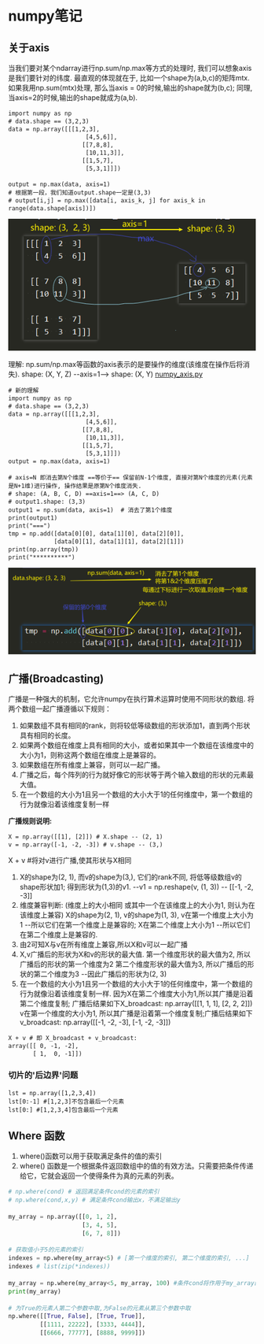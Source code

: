 # numpy笔记

## 关于axis
当我们要对某个ndarray进行np.sum/np.max等方式的处理时, 我们可以想象axis是我们要针对的纬度.
最直观的体现就在于, 比如一个shape为(a,b,c)的矩阵mtx. 
如果我用np.sum(mtx)处理, 那么当axis = 0的时候,输出的shape就为(b,c); 同理,当axis=2的时候,输出的shape就成为(a,b).

```
import numpy as np
# data.shape == (3,2,3)
data = np.array([[[1,2,3],
				      [4,5,6]],
				     [[7,8,8],
				      [10,11,3]],
				     [[1,5,7],
				      [5,3,1]]])

output = np.max(data, axis=1)
# 根据第一段，我们知道output.shape一定是(3,3)
# output[i,j] = np.max([data[i, axis_k, j] for axis_k in range(data.shape[axis])])
```
![](images_attachments/2533752220967.png)

理解: np.sum/np.max等函数的axis表示的是要操作的维度(该维度在操作后将消失).
shape: (X, Y, Z) --axis=1--> shape: (X, Y)
[numpy_axis.py](images_attachments/1415237249393/numpy_axis.py)

```
# 新的理解
import numpy as np
# data.shape == (3,2,3)
data = np.array([[[1,2,3],
				      [4,5,6]],
				     [[7,8,8],
				      [10,11,3]],
				     [[1,5,7],
				      [5,3,1]]])
output = np.max(data, axis=1)

# axis=N 即消去第N个维度 ==等价于== 保留前N-1个维度, 直接对第N个维度的元素(元素是N+1维)进行操作, 操作结果是原第N个维度消失.
# shape: (A, B, C, D) ==axis=1==> (A, C, D)
# output1.shape: (3,3)
output1 = np.sum(data, axis=1)  # 消去了第1个维度
print(output1)
print("===")
tmp = np.add([data[0][0], data[1][0], data[2][0]],
             [data[0][1], data[1][1], data[2][1]])
print(np.array(tmp))
print("**********")
```
![](images_attachments/2438304007261.png)

## 广播(Broadcasting)
广播是一种强大的机制，它允许numpy在执行算术运算时使用不同形状的数组.
将两个数组一起广播遵循以下规则：
1. 如果数组不具有相同的rank，则将较低等级数组的形状添加1，直到两个形状具有相同的长度。
2. 如果两个数组在维度上具有相同的大小，或者如果其中一个数组在该维度中的大小为1，则称这两个数组在维度上是兼容的。
3. 如果数组在所有维度上兼容，则可以一起广播。
4. 广播之后，每个阵列的行为就好像它的形状等于两个输入数组的形状的元素最大值。
5. 在一个数组的大小为1且另一个数组的大小大于1的任何维度中，第一个数组的行为就像沿着该维度复制一样


**广播规则说明:**
```
X = np.array([[1], [2]]) # X.shape -- (2, 1)
v = np.array([-1, -2, -3]) # v.shape -- (3,)
```
X + v #将对v进行广播,使其形状与X相同
1. X的shape为(2, 1), 而v的shape为(3,), 它们的rank不同, 将低等级数组v的shape形状加1; 得到形状为(1,3)的v1.  --v1 = np.reshape(v, (1, 3)) -- [[-1, -2, -3]]
2. 维度兼容判断: (维度上的大小相同 或其中一个在该维度上的大小为1, 则认为在该维度上兼容)
   X的shape为(2, 1), v的shape为(1, 3),
   v在第一个维度上大小为1 --所以它们在第一个维度上是兼容的; 
   X在第二个维度上大小为1 --所以它们在第二个维度上是兼容的.
3. 由2可知X与v在所有维度上兼容,所以X和v可以一起广播
4. X,v广播后的形状为X和v的形状的最大值. 
   第一个维度形状的最大值为2, 所以广播后的形状的第一个维度为2
   第二个维度形状的最大值为3, 所以广播后的形状的第二个维度为3
   --因此广播后的形状为(2, 3)
5. 在一个数组的大小为1且另一个数组的大小大于1的任何维度中，第一个数组的行为就像沿着该维度复制一样.
   因为X在第二个维度大小为1,所以其广播是沿着第二个维度复制; 广播后结果如下X_broadcast:
   np.array([[1, 1, 1],
             [2, 2, 2]])
   v在第一个维度的大小为1, 所以其广播是沿着第一个维度复制;广播后结果如下v_broadcast:
   np.array([[-1, -2, -3],
             [-1, -2, -3]])
```
X + v # 即 X_broadcast + v_broadcast:
array([[ 0, -1, -2],
       [ 1,  0, -1]])
```


### 切片的'后边界'问题
```
lst = np.array([1,2,3,4])
lst[0:-1] #[1,2,3]不包含最后一个元素
lst[0:] #[1,2,3,4]包含最后一个元素
```

## Where 函数
1. where()函数可以用于获取满足条件的值的索引
2. where() 函数是一个根据条件返回数组中的值的有效方法。只需要把条件传递给它，它就会返回一个使得条件为真的元素的列表。

```python
# np.where(cond) # 返回满足条件cond的元素的索引
# np.where(cond,x,y) # 满足条件cond输出x，不满足输出y

my_array = np.array([[0, 1, 2],
                     [3, 4, 5],
                     [6, 7, 8]])

# 获取值小于5的元素的索引
indexes = np.where(my_array<5) # [第一个维度的索引, 第二个维度的索引, ...]
indexes # list(zip(*indexes))

my_array = np.where(my_array<5, my_array, 100) #条件cond将作用于my_array的每个元素
print(my_array)

# 为True的元素人第二个参数中取,为False的元素从第三个参数中取
np.where([[True, False], [True, True]], 　
         [[1111, 22222], [3333, 4444]], 
         [[6666, 77777], [8888, 9999]]) 
```